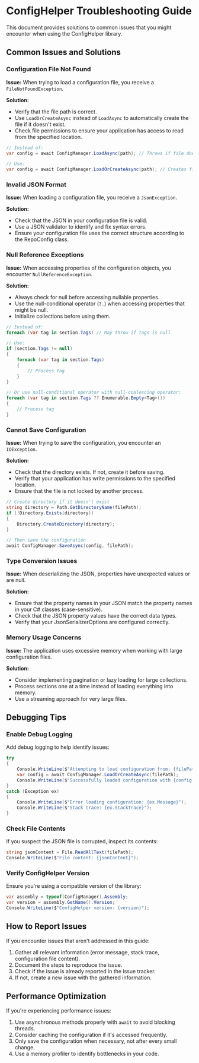 # ConfigHelper Troubleshooting Guide

This document provides solutions to common issues that you might encounter when using the ConfigHelper library.

## Common Issues and Solutions

### Configuration File Not Found

**Issue:** When trying to load a configuration file, you receive a `FileNotFoundException`.

**Solution:**
- Verify that the file path is correct.
- Use `LoadOrCreateAsync` instead of `LoadAsync` to automatically create the file if it doesn't exist.
- Check file permissions to ensure your application has access to read from the specified location.

```csharp
// Instead of:
var config = await ConfigManager.LoadAsync(path); // Throws if file doesn't exist

// Use:
var config = await ConfigManager.LoadOrCreateAsync(path); // Creates file if it doesn't exist
```

### Invalid JSON Format

**Issue:** When loading a configuration file, you receive a `JsonException`.

**Solution:**
- Check that the JSON in your configuration file is valid.
- Use a JSON validator to identify and fix syntax errors.
- Ensure your configuration file uses the correct structure according to the RepoConfig class.

### Null Reference Exceptions

**Issue:** When accessing properties of the configuration objects, you encounter `NullReferenceException`.

**Solution:**
- Always check for null before accessing nullable properties.
- Use the null-conditional operator (`?.`) when accessing properties that might be null.
- Initialize collections before using them.

```csharp
// Instead of:
foreach (var tag in section.Tags) // May throw if Tags is null

// Use:
if (section.Tags != null)
{
    foreach (var tag in section.Tags)
    {
        // Process tag
    }
}

// Or use null-conditional operator with null-coalescing operator:
foreach (var tag in section.Tags ?? Enumerable.Empty<Tag>())
{
    // Process tag
}
```

### Cannot Save Configuration

**Issue:** When trying to save the configuration, you encounter an `IOException`.

**Solution:**
- Check that the directory exists. If not, create it before saving.
- Verify that your application has write permissions to the specified location.
- Ensure that the file is not locked by another process.

```csharp
// Create directory if it doesn't exist
string directory = Path.GetDirectoryName(filePath);
if (!Directory.Exists(directory))
{
    Directory.CreateDirectory(directory);
}

// Then save the configuration
await ConfigManager.SaveAsync(config, filePath);
```

### Type Conversion Issues

**Issue:** When deserializing the JSON, properties have unexpected values or are null.

**Solution:**
- Ensure that the property names in your JSON match the property names in your C# classes (case-sensitive).
- Check that the JSON property values have the correct data types.
- Verify that your JsonSerializerOptions are configured correctly.

### Memory Usage Concerns

**Issue:** The application uses excessive memory when working with large configuration files.

**Solution:**
- Consider implementing pagination or lazy loading for large collections.
- Process sections one at a time instead of loading everything into memory.
- Use a streaming approach for very large files.

## Debugging Tips

### Enable Debug Logging

Add debug logging to help identify issues:

```csharp
try
{
    Console.WriteLine($"Attempting to load configuration from: {filePath}");
    var config = await ConfigManager.LoadOrCreateAsync(filePath);
    Console.WriteLine($"Successfully loaded configuration with {config.Repo.Count} repositories");
}
catch (Exception ex)
{
    Console.WriteLine($"Error loading configuration: {ex.Message}");
    Console.WriteLine($"Stack trace: {ex.StackTrace}");
}
```

### Check File Contents

If you suspect the JSON file is corrupted, inspect its contents:

```csharp
string jsonContent = File.ReadAllText(filePath);
Console.WriteLine($"File content: {jsonContent}");
```

### Verify ConfigHelper Version

Ensure you're using a compatible version of the library:

```csharp
var assembly = typeof(ConfigManager).Assembly;
var version = assembly.GetName().Version;
Console.WriteLine($"ConfigHelper version: {version}");
```

## How to Report Issues

If you encounter issues that aren't addressed in this guide:

1. Gather all relevant information (error message, stack trace, configuration file content).
2. Document the steps to reproduce the issue.
3. Check if the issue is already reported in the issue tracker.
4. If not, create a new issue with the gathered information.

## Performance Optimization

If you're experiencing performance issues:

1. Use asynchronous methods properly with `await` to avoid blocking threads.
2. Consider caching the configuration if it's accessed frequently.
3. Only save the configuration when necessary, not after every small change.
4. Use a memory profiler to identify bottlenecks in your code.
